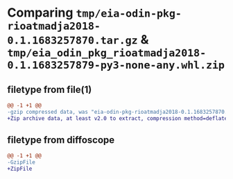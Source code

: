 # Comparing `tmp/eia-odin-pkg-rioatmadja2018-0.1.1683257870.tar.gz` & `tmp/eia_odin_pkg_rioatmadja2018-0.1.1683257879-py3-none-any.whl.zip`

## filetype from file(1)

```diff
@@ -1 +1 @@
-gzip compressed data, was "eia-odin-pkg-rioatmadja2018-0.1.1683257870.tar", last modified: Fri May  5 03:37:51 2023, max compression
+Zip archive data, at least v2.0 to extract, compression method=deflate
```

## filetype from diffoscope

```diff
@@ -1 +1 @@
-GzipFile
+ZipFile
```

